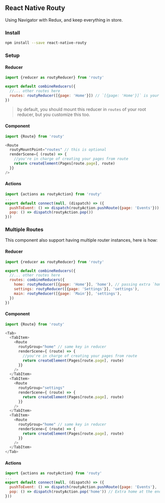 React Native Routy
--------



Using Navigator with Redux, and keep everything in store.



### Install



```bash
npm install --save react-native-routy
```



### Setup



#### Reducer

```javascript
import {reducer as routyReducer} from 'routy'

export default combineReducers({
  //... other routes here
  routes: routyReducer([{page: 'Home'}]) // `[{page: 'Home'}]` is your initial route
})

```

> by default, you should mount this reducer in `routes` of your root reducer, but you customize this too.


#### Component

```javascript
import {Route} from 'routy'

<Route
  routyMountPoint="routes" // this is optional
  renderScene={ (route) => {
    //you're in charge of creating your pages from route
    return createElement(Pages[route.page], route)
  }}
/>
```

#### Actions

```javascript
import {actions as routyAction} from 'routy'
...
export default connect(null, (dispatch) => ({
  pushToEvent: () => dispatch(routyAction.pushRoute({page: 'Events'})),
  pop: () => dispatch(routyAction.pop())
}))
```



### Multiple Routes

This component also support having multiple router instances, here is how:

#### Reducer

```javascript
import {reducer as routyReducer} from 'routy'

export default combineReducers({
  //... other routes here
  routes: combineReducers({
    home: routyReducer([{page: 'Home'}], 'home'), // passing extra `home` at the end for id, should be the same as the key for this reducer.
    settings: routyReducer([{page: 'Settings'}], 'settings'),
    main: routyReducer([{page: 'Main'}], 'settings'),
  })
})
```

#### Component

```javascript
import {Route} from 'routy'

<Tab>
  <TabItem>
  	<Route
  	  routyGroup="home" // same key in reducer
  	  renderScene={ (route) => {
        //you're in charge of creating your pages from route
  	    return createElement(Pages[route.page], route) 
  	  }}
  	/>
  </TabItem>
  <TabItem>
  	<Route
  	  routyGroup="settings"
  	  renderScene={ (route) => {
  	    return createElement(Pages[route.page], route)
  	  }}
  	/>
  </TabItem>
  <TabItem>
  	<Route
  	  routyGroup="home" // same key in reducer
  	  renderScene={ (route) => {
  	    return createElement(Pages[route.page], route)
  	  }}
  	/>
  </TabItem>
</Tab>
```

#### Actions

```javascript
import {actions as routyAction} from 'routy'
...
export default connect(null, (dispatch) => ({
  pushToEvent: () => dispatch(routyAction.pushRoute({page: 'Events'}, 'home')),
  pop: () => dispatch(routyAction.pop('home')) // Extra home at the end, I know this is not sexy. Fill free to create issues or PRs if have a better idea.
}))
```




